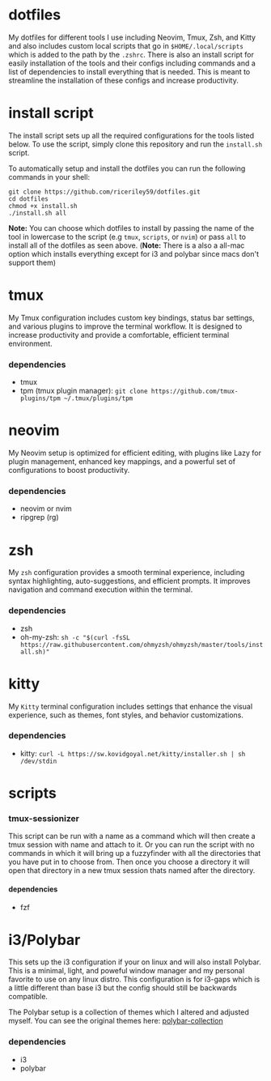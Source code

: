 # dotfiles
My dotfiles for different tools I use including Neovim, Tmux, Zsh, and Kitty and also includes custom local scripts that go in `$HOME/.local/scripts` which is added to the path by the `.zshrc`. There is also an install script for easily installation of the tools and their configs including commands and a list of dependencies to install everything that is needed. This is meant to streamline the installation of these configs and increase productivity.

# install script
The install script sets up all the required configurations for the tools listed below. To use the script, simply clone this repository and run the `install.sh` script.

To automatically setup and install the dotfiles you can run the following commands in your shell:

```
git clone https://github.com/riceriley59/dotfiles.git
cd dotfiles
chmod +x install.sh
./install.sh all
```

**Note:** You can choose which dotfiles to install by passing the name of the tool in lowercase to the script (e.g `tmux`, `scripts`, or `nvim`) or pass `all` to install all of the dotfiles as seen above. (**Note:** There is a also a all-mac option which installs everything except for i3 and polybar since macs don't support them)

# tmux
My Tmux configuration includes custom key bindings, status bar settings, and various plugins to improve the terminal workflow. It is designed to increase productivity and provide a comfortable, efficient terminal environment.

### dependencies
* tmux
* tpm (tmux plugin manager): `git clone https://github.com/tmux-plugins/tpm ~/.tmux/plugins/tpm`

# neovim
My Neovim setup is optimized for efficient editing, with plugins like Lazy for plugin management, enhanced key mappings, and a powerful set of configurations to boost productivity.

### dependencies
* neovim or nvim
* ripgrep (rg)

# zsh
My `zsh` configuration provides a smooth terminal experience, including syntax highlighting, auto-suggestions, and efficient prompts. It improves navigation and command execution within the terminal.

### dependencies
* zsh
* oh-my-zsh: `sh -c "$(curl -fsSL https://raw.githubusercontent.com/ohmyzsh/ohmyzsh/master/tools/install.sh)"`

# kitty
My `Kitty` terminal configuration includes settings that enhance the visual experience, such as themes, font styles, and behavior customizations.

### dependencies
* kitty: `curl -L https://sw.kovidgoyal.net/kitty/installer.sh | sh /dev/stdin`

# scripts

### tmux-sessionizer
This script can be run with a name as a command which will then create a tmux session with name and attach to it. Or you can run the script with no commands in which it will bring up a fuzzyfinder with all the directories that you have put in to choose from. Then once you choose a directory it will open that directory in a new tmux session thats named after the directory.

#### dependencies
* fzf

# i3/Polybar
This sets up the i3 configuration if your on linux and will also install Polybar. This is a minimal, light, and poweful window manager and my personal favorite to use on any linux distro. This configuration is for i3-gaps which is a little different than base i3 but the config should still be backwards compatible.

The Polybar setup is a collection of themes which I altered and adjusted myself. You can see the original themes here: [polybar-collection](https://github.com/Murzchnvok/polybar-collection)

### dependencies
* i3
* polybar
